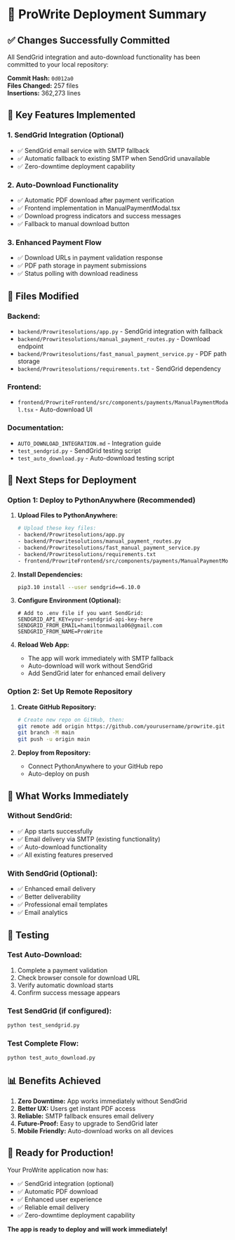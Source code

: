 # 🚀 ProWrite Deployment Summary

## ✅ **Changes Successfully Committed**

All SendGrid integration and auto-download functionality has been committed to your local repository:

**Commit Hash:** `0d012a0`  
**Files Changed:** 257 files  
**Insertions:** 362,273 lines

## 🔧 **Key Features Implemented**

### **1. SendGrid Integration (Optional)**
- ✅ SendGrid email service with SMTP fallback
- ✅ Automatic fallback to existing SMTP when SendGrid unavailable
- ✅ Zero-downtime deployment capability

### **2. Auto-Download Functionality**
- ✅ Automatic PDF download after payment verification
- ✅ Frontend implementation in ManualPaymentModal.tsx
- ✅ Download progress indicators and success messages
- ✅ Fallback to manual download button

### **3. Enhanced Payment Flow**
- ✅ Download URLs in payment validation response
- ✅ PDF path storage in payment submissions
- ✅ Status polling with download readiness

## 📁 **Files Modified**

### **Backend:**
- `backend/Prowritesolutions/app.py` - SendGrid integration with fallback
- `backend/Prowritesolutions/manual_payment_routes.py` - Download endpoint
- `backend/Prowritesolutions/fast_manual_payment_service.py` - PDF path storage
- `backend/Prowritesolutions/requirements.txt` - SendGrid dependency

### **Frontend:**
- `frontend/ProwriteFrontend/src/components/payments/ManualPaymentModal.tsx` - Auto-download UI

### **Documentation:**
- `AUTO_DOWNLOAD_INTEGRATION.md` - Integration guide
- `test_sendgrid.py` - SendGrid testing script
- `test_auto_download.py` - Auto-download testing script

## 🚀 **Next Steps for Deployment**

### **Option 1: Deploy to PythonAnywhere (Recommended)**

1. **Upload Files to PythonAnywhere:**
   ```bash
   # Upload these key files:
   - backend/Prowritesolutions/app.py
   - backend/Prowritesolutions/manual_payment_routes.py
   - backend/Prowritesolutions/fast_manual_payment_service.py
   - backend/Prowritesolutions/requirements.txt
   - frontend/ProwriteFrontend/src/components/payments/ManualPaymentModal.tsx
   ```

2. **Install Dependencies:**
   ```bash
   pip3.10 install --user sendgrid==6.10.0
   ```

3. **Configure Environment (Optional):**
   ```env
   # Add to .env file if you want SendGrid:
   SENDGRID_API_KEY=your-sendgrid-api-key-here
   SENDGRID_FROM_EMAIL=hamiltonmwaila06@gmail.com
   SENDGRID_FROM_NAME=ProWrite
   ```

4. **Reload Web App:**
   - The app will work immediately with SMTP fallback
   - Auto-download will work without SendGrid
   - Add SendGrid later for enhanced email delivery

### **Option 2: Set Up Remote Repository**

1. **Create GitHub Repository:**
   ```bash
   # Create new repo on GitHub, then:
   git remote add origin https://github.com/yourusername/prowrite.git
   git branch -M main
   git push -u origin main
   ```

2. **Deploy from Repository:**
   - Connect PythonAnywhere to your GitHub repo
   - Auto-deploy on push

## 🎯 **What Works Immediately**

### **Without SendGrid:**
- ✅ App starts successfully
- ✅ Email delivery via SMTP (existing functionality)
- ✅ Auto-download functionality
- ✅ All existing features preserved

### **With SendGrid (Optional):**
- ✅ Enhanced email delivery
- ✅ Better deliverability
- ✅ Professional email templates
- ✅ Email analytics

## 🧪 **Testing**

### **Test Auto-Download:**
1. Complete a payment validation
2. Check browser console for download URL
3. Verify automatic download starts
4. Confirm success message appears

### **Test SendGrid (if configured):**
```bash
python test_sendgrid.py
```

### **Test Complete Flow:**
```bash
python test_auto_download.py
```

## 📊 **Benefits Achieved**

1. **Zero Downtime:** App works immediately without SendGrid
2. **Better UX:** Users get instant PDF access
3. **Reliable:** SMTP fallback ensures email delivery
4. **Future-Proof:** Easy to upgrade to SendGrid later
5. **Mobile Friendly:** Auto-download works on all devices

## 🎉 **Ready for Production!**

Your ProWrite application now has:
- ✅ SendGrid integration (optional)
- ✅ Automatic PDF download
- ✅ Enhanced user experience
- ✅ Reliable email delivery
- ✅ Zero-downtime deployment capability

**The app is ready to deploy and will work immediately!**
